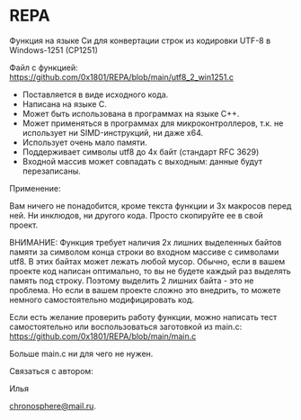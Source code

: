 # REPA
Функция на языке Си для конвертации строк из кодировки UTF-8 в Windows-1251 (CP1251)

Файл с функцией: https://github.com/0x1801/REPA/blob/main/utf8_2_win1251.c

* Поставляется в виде исходного кода.
* Написана на языке С.
* Может быть использована в программах на языке C++.
* Может применяться в программах для микроконтроллеров, т.к. не использует ни SIMD-инструкций, ни даже x64. 
* Использует очень мало памяти.
* Поддерживает символы utf8 до 4х байт (стандарт RFC 3629)
* Входной массив может совпадать с выходным: данные будут перезаписаны. 


Применение:

Вам ничего не понадобится, кроме текста функции и 3х макросов перед ней. Ни инклюдов, ни другого кода. Просто скопируйте ее в свой проект. 

ВНИМАНИЕ: Функция требует наличия 2х лишних выделенных байтов памяти за символом конца строки во входном массиве с символами utf8. В этих байтах может лежать любой мусор. Обычно, если в вашем проекте код написан оптимально, то вы не будете каждый раз выделять память под строку. Поэтому выделить 2 лишних байта - это не проблема. Но если в вашем проекте сложно это внедрить, то можете немного самостоятельно модифицировать код. 

Если есть желание проверить работу функции, можно написать тест самостоятельно или воспользоваться заготовкой из main.c: https://github.com/0x1801/REPA/blob/main/main.c

Больше main.c ни для чего не нужен. 

Связаться с автором:

Илья

chronosphere@mail.ru.
